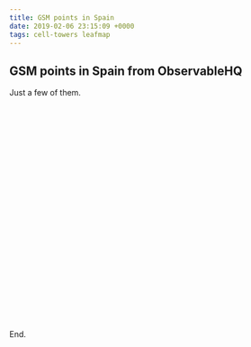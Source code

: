 ```yaml
---
title: GSM points in Spain
date: 2019-02-06 23:15:09 +0000
tags: cell-towers leafmap
---
```


## GSM points in Spain from ObservableHQ

Just a few of them.


<div id="visual"></div>

<script type="module">

  // NOTEBOOK CONFIGURATION
  
  import notebook from "{{ base.url | prepend: site.url }}/assets/GSM-points-Spain/gsm-points-spain.js";
  

  const target = document.querySelector("#visual");
  const renders = {
    "map": "div.fullwidth",
  };

  // BOILERPLATE
  import {Inspector, Runtime} from "https://unpkg.com/@observablehq/notebook-runtime@2.0.0/src/module";
  for (let i in renders) {
    let s = renders[i], a = s.match(/^\w+/);
    if (a) {
      renders[i] = document.createElement(a[0]);
      target.appendChild(renders[i]);
      if (a = s.match(/\.(\w+)$/))
        renders[i].className = a[1]; 
    }
    else
      renders[i] = document.querySelector(renders[i]);
  }
  Runtime.load(notebook, (variable) => {
    if (renders[variable.name]) {
      return new Inspector(renders[variable.name]);
    } else {
      // return true; // uncomment to run hidden cells
    }
  });
</script>

<style>
/* https://css-tricks.com/full-width-containers-limited-width-parents/ */
.fullwidth {
  width: 100vw;
  position: relative;
  left: 50%;
  right: 50%;
  margin-left: -50vw;
  margin-right: -50vw;
}
#visual { min-height: 40vw }
</style>

End.

